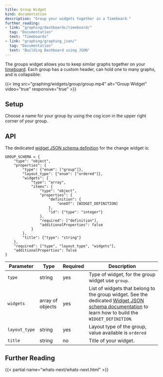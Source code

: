 ```yaml
---
title: Group Widget
kind: documentation
description: "Group your widgets together in a Timeboard."
further_reading:
- link: "graphing/dashboards/timeboard/"
  tag: "Documentation"
  text: "Timeboards"
- link: "graphing/graphing_json/"
  tag: "Documentation"
  text: "Building Dashboard using JSON"
---
```


The groups widget allows you to keep similar graphs together on your [timeboard][1]. Each group has a custom header, can hold one to many graphs, and is collapsible:

{{< img src="graphing/widgets/group/group.mp4" alt="Group Widget" video="true" responsive="true" >}}

## Setup

Choose a name for your group by using the cog icon in the upper right corner of your group.

## API

The dedicated [widget JSON schema definition][2] for the change widget is:

```text
GROUP_SCHEMA = {
    "type": "object",
    "properties": {
        "type": {"enum": ["group"]},
        "layout_type": {"enum": ["ordered"]},
        "widgets": {
            "type": "array",
            "items": {
                "type": "object",
                "properties": {
                    "definition": {
                        "oneOf": [WIDGET_DEFINITION]
                    },
                    "id": {"type": "integer"}
                },
                "required": ["definition"],
                "additionalProperties": false
            }
        },
        "title": {"type": "string"}
    },
    "required": ["type", "layout_type", "widgets"],
    "additionalProperties": false
}
```

| Parameter     | Type             | Required | Description                                                                                                                                             |
|---------------|------------------|----------|---------------------------------------------------------------------------------------------------------------------------------------------------------|
| `type`        | string           | yes      | Type of widget, for the group widget use `group`.                                                                                                       |
| `widgets`     | array of objects | yes      | List of widgets that belong to the group widget. See the dedicated [Widget JSON schema documentation][2] to learn how to build the `WIDGET_DEFINITION`. |
| `layout_type` | string           | yes      | Layout type of the group, value available is `ordered`                                                                                                  |
| `title`       | string           | no       | Title of your widget.                                                                                                                                   |

## Further Reading

{{< partial name="whats-next/whats-next.html" >}}

[1]: /graphing/dashboards/timeboard
[2]: /graphing/graphing_json/widget_json

